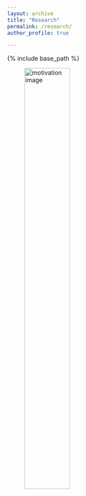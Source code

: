 ```yaml
---
layout: archive
title: "Research"
permalink: /research/
author_profile: true

---
```


{% include base_path %}


<figure>
  <a href="/images/QCC_moticvation_simple_14July2020.png">
  <img src="/images/QCC_moticvation_simple_14July2020.png" alt = "motivation image" width="50%" />
    </a>
</figure>

